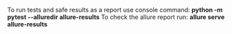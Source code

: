 To run tests and safe results as a report use console command: **python -m pytest --alluredir allure-results**
To check the allure report run: **allure serve allure-results**
